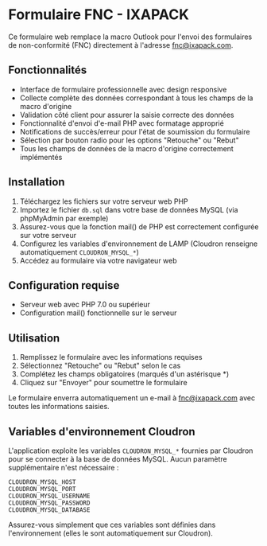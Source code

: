 # Formulaire FNC - IXAPACK

Ce formulaire web remplace la macro Outlook pour l'envoi des formulaires de non-conformité (FNC) directement à l'adresse fnc@ixapack.com.


## Fonctionnalités

- Interface de formulaire professionnelle avec design responsive
- Collecte complète des données correspondant à tous les champs de la macro d'origine
- Validation côté client pour assurer la saisie correcte des données
- Fonctionnalité d'envoi d'e-mail PHP avec formatage approprié
- Notifications de succès/erreur pour l'état de soumission du formulaire
- Sélection par bouton radio pour les options "Retouche" ou "Rebut"
- Tous les champs de données de la macro d'origine correctement implémentés

## Installation

1. Téléchargez les fichiers sur votre serveur web PHP
2. Importez le fichier `db.sql` dans votre base de données MySQL (via phpMyAdmin par exemple)
3. Assurez-vous que la fonction mail() de PHP est correctement configurée sur votre serveur
4. Configurez les variables d'environnement de LAMP (Cloudron renseigne automatiquement `CLOUDRON_MYSQL_*`)
5. Accédez au formulaire via votre navigateur web

## Configuration requise

- Serveur web avec PHP 7.0 ou supérieur
- Configuration mail() fonctionnelle sur le serveur

## Utilisation

1. Remplissez le formulaire avec les informations requises
2. Sélectionnez "Retouche" ou "Rebut" selon le cas
3. Complétez les champs obligatoires (marqués d'un astérisque *)
4. Cliquez sur "Envoyer" pour soumettre le formulaire

Le formulaire enverra automatiquement un e-mail à fnc@ixapack.com avec toutes les informations saisies.

## Variables d'environnement Cloudron

L'application exploite les variables `CLOUDRON_MYSQL_*` fournies par Cloudron pour se connecter à la base de données MySQL. Aucun paramètre supplémentaire n'est nécessaire :

```
CLOUDRON_MYSQL_HOST
CLOUDRON_MYSQL_PORT
CLOUDRON_MYSQL_USERNAME
CLOUDRON_MYSQL_PASSWORD
CLOUDRON_MYSQL_DATABASE
```

Assurez-vous simplement que ces variables sont définies dans l'environnement (elles le sont automatiquement sur Cloudron).
